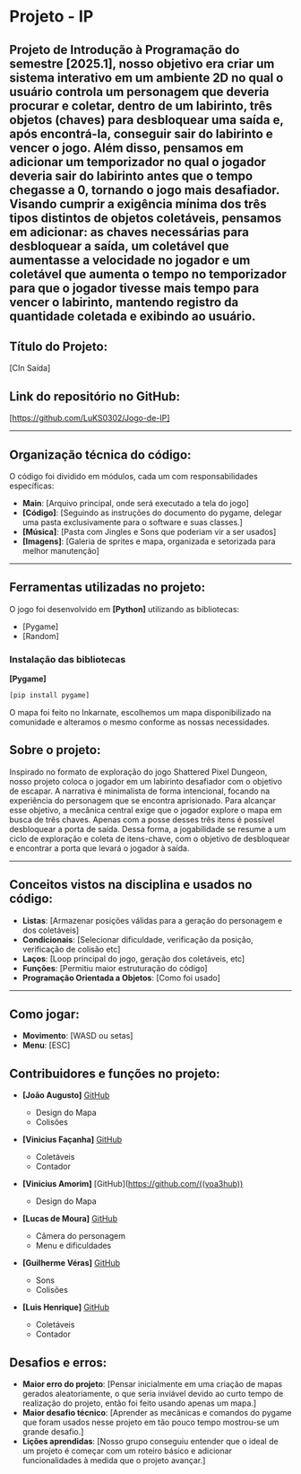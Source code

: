 # Projeto - IP
Projeto de Introdução à Programação do semestre [2025.1], nosso objetivo era criar um sistema interativo em um ambiente 2D no qual o usuário controla um personagem que deveria procurar e coletar, dentro de um labirinto, três objetos (chaves) para desbloquear uma saída e, após encontrá-la, conseguir sair do labirinto e vencer o jogo. Além disso, pensamos em adicionar um temporizador no qual o jogador deveria sair do labirinto antes que o tempo chegasse a 0, tornando o jogo mais desafiador. Visando cumprir a exigência mínima dos três tipos distintos de objetos coletáveis, pensamos em adicionar: as chaves necessárias para desbloquear a saída, um coletável que aumentasse a velocidade no jogador e um coletável que aumenta o tempo no temporizador para que o jogador tivesse mais tempo para vencer o labirinto, mantendo registro da quantidade coletada e exibindo ao usuário.
---

## **Título do Projeto:**
[CIn Saída] 

## **Link do repositório no GitHub:**
[https://github.com/LuKS0302/Jogo-de-IP]

---

## **Organização técnica do código:**
O código foi dividido em módulos, cada um com responsabilidades específicas:

- **Main**: [Arquivo principal, onde será executado a tela do jogo]
- **[Código]**: [Seguindo as instruções do documento do pygame, delegar uma pasta exclusivamente para o software e suas classes.]
- **[Música]**: [Pasta com Jingles e Sons que poderiam vir a ser usados]
- **[Imagens]**: [Galeria de sprites e mapa, organizada e setorizada para melhor manutenção]


---

## **Ferramentas utilizadas no projeto:**

O jogo foi desenvolvido em **[Python]** utilizando as bibliotecas:
- [Pygame]
- [Random]
 
### Instalação das bibliotecas
**[Pygame]**
```bash
[pip install pygame]
```

O mapa foi feito no Inkarnate, escolhemos um mapa disponibilizado na comunidade e alteramos o mesmo conforme as nossas necessidades.

## **Sobre o projeto:**
Inspirado no formato de exploração do jogo Shattered Pixel Dungeon, nosso projeto coloca o jogador em um labirinto desafiador com o objetivo de escapar. A narrativa é minimalista de forma intencional, focando na experiência do personagem que se encontra aprisionado. Para alcançar esse objetivo, a mecânica central exige que o jogador explore o mapa em busca de três chaves. Apenas com a posse desses três itens é possível desbloquear a porta de saída. Dessa forma, a jogabilidade se resume a um ciclo de exploração e coleta de itens-chave, com o objetivo de desbloquear e encontrar a porta que levará o jogador à saída.

---

## **Conceitos vistos na disciplina e usados no código:**
- **Listas**: [Armazenar posições válidas para a geração do personagem e dos coletáveis]
- **Condicionais**: [Selecionar dificuldade, verificação da posição, verificação de colisão etc]
- **Laços**: [Loop principal do jogo, geração dos coletáveis, etc]
- **Funções**: [Permitiu maior estruturação do código]
- **Programação Orientada a Objetos**: [Como foi usado]

---

## **Como jogar:**
- **Movimento**: [WASD ou setas]
- **Menu**: [ESC]




## **Contribuidores e funções no projeto:**
- **[João Augusto]** [GitHub](https://github.com/joaoa09)
  - Design do Mapa
  - Colisões

- **[Vinicius Façanha]** [GitHub](https://github.com/fustvini)
  - Coletáveis
  - Contador

- **[Vinicius Amorim]** [GitHub](https://github.com/((voa3hub))
  - Design do Mapa

- **[Lucas de Moura]** [GitHub](https://github.com/LuKS0302)
  - Câmera do personagem
  - Menu e dificuldades

- **[Guilherme Véras]** [GitHub](https://github.com/DrVerax)
  - Sons
  - Colisões

- **[Luis Henrique]** [GitHub](https://github.com/luishbm1550)
  - Coletáveis
  - Contador

## **Desafios e erros:**
- **Maior erro do projeto**: [Pensar inicialmente em uma criação de mapas gerados aleatoriamente, o que seria inviável devido ao curto tempo de realização do projeto, então foi feito usando apenas um mapa.]
- **Maior desafio técnico**: [Aprender as mecânicas e comandos do pygame que foram usados nesse projeto em tão pouco tempo mostrou-se um grande desafio.]
- **Lições aprendidas**: [Nosso grupo conseguiu entender que o ideal de um projeto é começar com um roteiro básico e adicionar funcionalidades à medida que o projeto avançar.]

